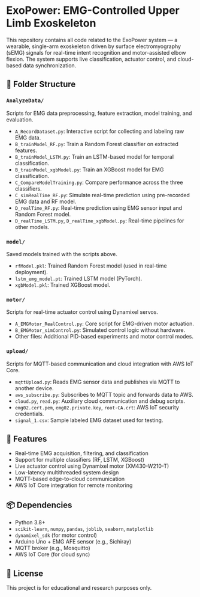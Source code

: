 # ExoPower: EMG-Controlled Upper Limb Exoskeleton

This repository contains all code related to the ExoPower system — a wearable, single-arm exoskeleton driven by surface electromyography (sEMG) signals for real-time intent recognition and motor-assisted elbow flexion. The system supports live classification, actuator control, and cloud-based data synchronization.

## 📁 Folder Structure

### `AnalyzeData/`
Scripts for EMG data preprocessing, feature extraction, model training, and evaluation.

- `A_RecordDataset.py`: Interactive script for collecting and labeling raw EMG data.
- `B_trainModel_RF.py`: Train a Random Forest classifier on extracted features.
- `B_trainModel_LSTM.py`: Train an LSTM-based model for temporal classification.
- `B_trainModel_xgbModel.py`: Train an XGBoost model for EMG classification.
- `C_CompareModelTraining.py`: Compare performance across the three classifiers.
- `C_simRealTime_RF.py`: Simulate real-time prediction using pre-recorded EMG data and RF model.
- `D_realTime_RF.py`: Real-time prediction using EMG sensor input and Random Forest model.
- `D_realTime_LSTM.py`, `D_realTime_xgbModel.py`: Real-time pipelines for other models.

### `model/`
Saved models trained with the scripts above.

- `rfModel.pkl`: Trained Random Forest model (used in real-time deployment).
- `lstm_emg_model.pt`: Trained LSTM model (PyTorch).
- `xgbModel.pkl`: Trained XGBoost model.

### `motor/`
Scripts for real-time actuator control using Dynamixel servos.

- `A_EMGMotor_RealControl.py`: Core script for EMG-driven motor actuation.
- `B_EMGMotor_simControl.py`: Simulated control logic without hardware.
- Other files: Additional PID-based experiments and motor control modes.

### `upload/`
Scripts for MQTT-based communication and cloud integration with AWS IoT Core.

- `mqttUpload.py`: Reads EMG sensor data and publishes via MQTT to another device.
- `aws_subscribe.py`: Subscribes to MQTT topic and forwards data to AWS.
- `cloud.py`, `read.py`: Auxiliary cloud communication and debug scripts.
- `emg02.cert.pem`, `emg02.private.key`, `root-CA.crt`: AWS IoT security credentials.
- `signal_1.csv`: Sample labeled EMG dataset used for testing.

## 🚀 Features

- Real-time EMG acquisition, filtering, and classification
- Support for multiple classifiers (RF, LSTM, XGBoost)
- Live actuator control using Dynamixel motor (XM430-W210-T)
- Low-latency multithreaded system design
- MQTT-based edge-to-cloud communication
- AWS IoT Core integration for remote monitoring

## 📦 Dependencies

- Python 3.8+
- `scikit-learn`, `numpy`, `pandas`, `joblib`, `seaborn`, `matplotlib`
- `dynamixel_sdk` (for motor control)
- Arduino Uno + EMG AFE sensor (e.g., Sichiray)
- MQTT broker (e.g., Mosquitto)
- AWS IoT Core (for cloud sync)

## 📄 License

This project is for educational and research purposes only.
